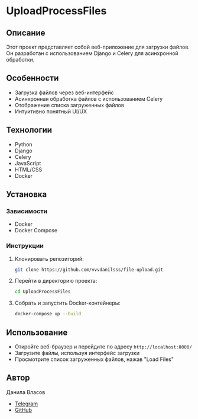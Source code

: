 # UploadProcessFiles

## Описание

Этот проект представляет собой веб-приложение для загрузки файлов. Он разработан с использованием Django и Celery для асинхронной обработки.

## Особенности

- Загрузка файлов через веб-интерфейс
- Асинхронная обработка файлов с использованием Celery
- Отображение списка загруженных файлов
- Интуитивно понятный UI/UX

## Технологии

- Python
- Django
- Celery
- JavaScript
- HTML/CSS
- Docker

## Установка

### Зависимости

- Docker
- Docker Compose

### Инструкции

1. Клонировать репозиторий:

   ```bash
   git clone https://github.com/vvvdanilsss/file-upload.git
   
   ```

2. Перейти в директорию проекта:

   ```bash
   cd UploadProcessFiles
   
   ```

3. Собрать и запустить Docker-контейнеры:

   ```bash
   docker-compose up --build
   
   ```

## Использование

- Откройте веб-браузер и перейдите по адресу `http://localhost:8000/`
- Загрузите файлы, используя интерфейс загрузки
- Просмотрите список загруженных файлов, нажав "Load Files"

## Автор

Данила Власов

- [Telegram](https://t.me/vvvdanilsss)
- [GitHub](https://github.com/vvvdanilsss)
